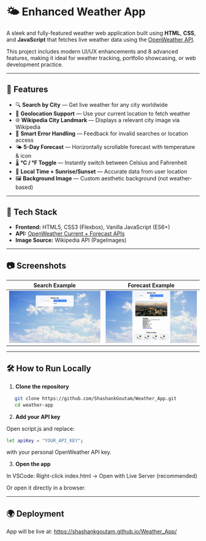# 🌤 Enhanced Weather App

A sleek and fully-featured weather web application built using **HTML**, **CSS**, and **JavaScript** that fetches live weather data using the [OpenWeather API](https://openweathermap.org/api).

This project includes modern UI/UX enhancements and 8 advanced features, making it ideal for weather tracking, portfolio showcasing, or web development practice.

---

## 🚀 Features

- 🔍 **Search by City** — Get live weather for any city worldwide
- 📍 **Geolocation Support** — Use your current location to fetch weather
- 🌐 **Wikipedia City Landmark** — Displays a relevant city image via Wikipedia
- 🧠 **Smart Error Handling** — Feedback for invalid searches or location access
- 🌤 **5-Day Forecast** — Horizontally scrollable forecast with temperature & icon
- 🌡 **°C / °F Toggle** — Instantly switch between Celsius and Fahrenheit
- 🌅 **Local Time + Sunrise/Sunset** — Accurate data from user location
- 🖼 **Background Image** — Custom aesthetic background (not weather-based)

---

## 🧰 Tech Stack

- **Frontend:** HTML5, CSS3 (Flexbox), Vanilla JavaScript (ES6+)
- **API:** [OpenWeather Current + Forecast APIs](https://openweathermap.org/api)
- **Image Source:** Wikipedia API (PageImages)

---

## 📷 Screenshots

| Search Example       | Forecast Example        |
|----------------------|-------------------------|
| ![Search](screenshots/search.png) | ![Forecast](screenshots/forecast.png) |


---

## 🛠 How to Run Locally

1. **Clone the repository**
   
```bash
   git clone https://github.com/ShashankGoutam/Weather_App.git
   cd weather-app
```

2. **Add your API key**

Open script.js and replace:
   
```bash
let apiKey = "YOUR_API_KEY";
```

with your personal OpenWeather API key.

3. **Open the app**

In VSCode: Right-click index.html → Open with Live Server (recommended)

Or open it directly in a browser.

---

## 🌍 Deployment 

App will be live at: https://shashankgoutam.github.io/Weather_App/

